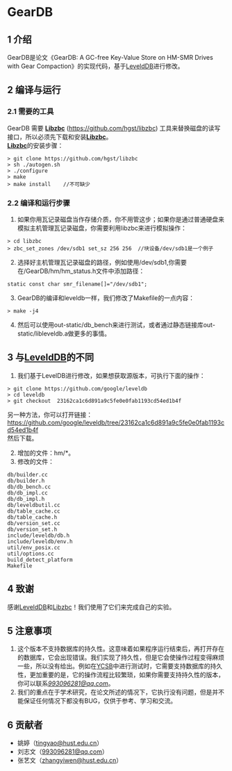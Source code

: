 # GearDB
## 1 介绍
GearDB是论文《GearDB: A GC-free Key-Value Store on HM-SMR Drives with Gear Compaction》的实现代码，基于[LeveldDB](https://github.com/google/leveldb)进行修改。


## 2 编译与运行
### 2.1 需要的工具
GearDB 需要 [**Libzbc**](https://github.com/hgst/libzbc) (<https://github.com/hgst/libzbc>) 工具来替换磁盘的读写接口，所以必须先下载和安装[**Libzbc**](https://github.com/hgst/libzbc)。  
[**Libzbc**](https://github.com/hgst/libzbc)的安装步骤：
```
> git clone https://github.com/hgst/libzbc  
> sh ./autogen.sh
> ./configure
> make
> make install    //不可缺少
```

### 2.2 编译和运行步骤
1. 如果你用瓦记录磁盘当作存储介质，你不用管这步；如果你是通过普通硬盘来模拟主机管理瓦记录磁盘，你需要利用libzbc来进行模拟操作：  
```
> cd libzbc
> zbc_set_zones /dev/sdb1 set_sz 256 256  //块设备/dev/sdb1是一个例子
```
2. 选择好主机管理瓦记录磁盘的路径，例如使用/dev/sdb1,你需要在/GearDB/hm/hm_status.h文件中添加路径：
```
static const char smr_filename[]="/dev/sdb1";
```
3. GearDB的编译和leveldb一样，我们修改了Makefile的一点内容：
```
> make -j4
```
4. 然后可以使用out-static/db_bench来进行测试，或者通过静态链接库out-static/libleveldb.a做更多的事情。

## 3 与[LeveldDB](https://github.com/google/leveldb)的不同
1. 我们基于LevelDB进行修改，如果想获取源版本，可执行下面的操作：
```
> git clone https://github.com/google/leveldb
> cd leveldb
> git checkout  23162ca1c6d891a9c5fe0e0fab1193cd54ed1b4f
```
另一种方法，你可以打开链接：<https://github.com/google/leveldb/tree/23162ca1c6d891a9c5fe0e0fab1193cd54ed1b4f>  
然后下载。 

2. 增加的文件：hm/*。
3. 修改的文件：  
```
db/builder.cc
db/builder.h
db/db_bench.cc
db/db_impl.cc
db/db_impl.h
db/leveldbutil.cc
db/table_cache.cc
db/table_cache.h
db/version_set.cc
db/version_set.h
include/leveldb/db.h
include/leveldb/env.h
util/env_posix.cc
util/options.cc
build_detect_platform
Makefile
```
## 4 致谢
感谢[LeveldDB](https://github.com/google/leveldb)和[Libzbc](https://github.com/hgst/libzbc)！我们使用了它们来完成自己的实验。
## 5 注意事项
1. 这个版本不支持数据库的持久性。这意味着如果程序运行结束后，再打开存在的数据库，它会出现错误。我们实现了持久性，但是它会使操作过程变得麻烦一些，所以没有给出。例如在[YCSB](https://github.com/brianfrankcooper/YCSB.git)中进行测试时，它需要支持数据库的持久性，更加重要的是，它的操作流程比较繁琐，如果你需要支持持久性的版本，你可以联系*993096281@qq.com*。
2. 我们的重点在于学术研究，在论文所述的情况下，它执行没有问题，但是并不能保证任何情况下都没有BUG，仅供于参考、学习和交流。
## 6 贡献者
- 姚婷（tingyao@hust.edu.cn）
- 刘志文（993096281@qq.com）
- 张艺文（zhangyiwen@hust.edu.cn）